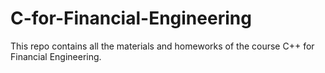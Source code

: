 # C-for-Financial-Engineering

This repo contains all the materials and homeworks of the course C++ for Financial Engineering.
